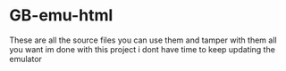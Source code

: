 # GB-emu-html
These are all the source files you can use them and tamper with them all you want im done with this project i dont have time to keep updating the emulator

